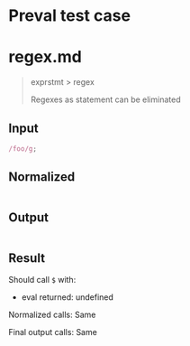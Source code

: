 # Preval test case

# regex.md

> exprstmt > regex
>
> Regexes as statement can be eliminated

## Input

`````js filename=intro
/foo/g;
`````

## Normalized

`````js filename=intro

`````

## Output

`````js filename=intro

`````

## Result

Should call `$` with:
 - eval returned: undefined

Normalized calls: Same

Final output calls: Same
